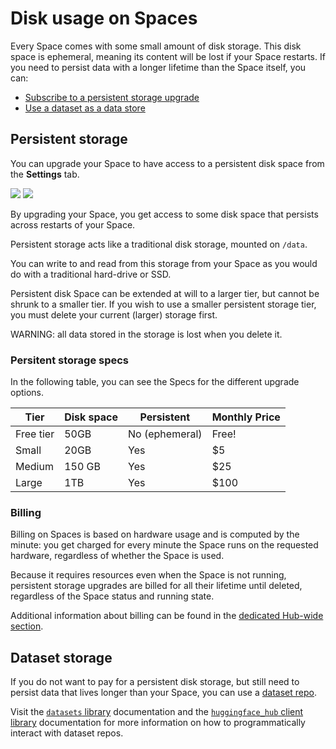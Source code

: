 # Disk usage on Spaces

Every Space comes with some small amount of disk storage. This disk space is ephemeral, meaning its content will be lost if your Space restarts.
If you need to persist data with a longer lifetime than the Space itself, you can:
- [Subscribe to a persistent storage upgrade](#persistent-storage)
- [Use a dataset as a data store](#dataset-storage)

## Persistent storage

You can upgrade your Space to have access to a persistent disk space from the **Settings** tab.


<div class="flex justify-center">
<img class="block dark:hidden" src="https://huggingface.co/datasets/huggingface/documentation-images/resolve/main/hub/spaces-storage-settings.png"/>
<img class="hidden dark:block" src="https://huggingface.co/datasets/huggingface/documentation-images/resolve/main/hub/spaces-storage-settings-dark.png"/>
</div>

By upgrading your Space, you get access to some disk space that persists across restarts of your Space.

Persistent storage acts like a traditional disk storage, mounted on `/data`.

You can write to and read from this storage from your Space as you would do with a traditional hard-drive or SSD.

Persistent disk Space can be extended at will to a larger tier, but cannot be shrunk to a smaller tier. If you wish to use a smaller persistent storage tier, you must delete your current (larger) storage first.

<Tip warning={true}>
	WARNING: all data stored in the storage is lost when you delete it.
</Tip>

### Persitent storage specs

In the following table, you can see the Specs for the different upgrade options.

| **Tier**        	| **Disk space** 	| **Persistent** 	| **Monthly Price** 	|
|------------------	|------------------	|------------------	|----------------------	|
| Free tier        	| 50GB            	| No (ephemeral)  	| Free!                	|
| Small           	| 20GB             	| Yes           	| $5                	|
| Medium         	| 150 GB           	| Yes           	| $25                	|
| Large         	| 1TB              	| Yes           	| $100                	|


### Billing

Billing on Spaces is based on hardware usage and is computed by the minute: you get charged for every minute the Space runs on the requested hardware, regardless of whether the Space is used.

Because it requires resources even when the Space is not running, persistent storage upgrades are billed for all their lifetime until deleted, regardless of the Space status and running state.

Additional information about billing can be found in the [dedicated Hub-wide section](./billing).

## Dataset storage

If you do not want to pay for a persistent disk storage, but still need to persist data that lives longer than your Space, you can
use a [dataset repo](./datasets).

Visit the [`datasets` library](https://huggingface.co/docs/datasets/index) documentation and the [`huggingface_hub` client library](https://huggingface.co/docs/huggingface_hub/index) 
documentation for more information on how to programmatically interact with dataset repos.
